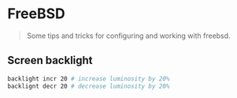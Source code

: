 # FreeBSD

> Some tips and tricks for configuring and working with freebsd.

## Screen backlight

```sh
backlight incr 20 # increase luminosity by 20%
backlignt decr 20 # decrease luminosity by 20%
```
